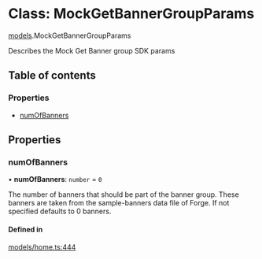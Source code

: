 # Class: MockGetBannerGroupParams

[models](../wiki/models).MockGetBannerGroupParams

Describes the Mock Get Banner group SDK params

## Table of contents

### Properties

- [numOfBanners](../wiki/models.MockGetBannerGroupParams#numofbanners)

## Properties

### numOfBanners

• **numOfBanners**: `number` = `0`

The number of banners that should be part of the banner group. These banners are taken from the sample-banners data file of Forge. If not specified defaults to 0 banners.

#### Defined in

[models/home.ts:444](https://gitlab.com/baliganikhil/blackmirror-sdk/-/blob/349365c/src/models/home.ts#L444)
